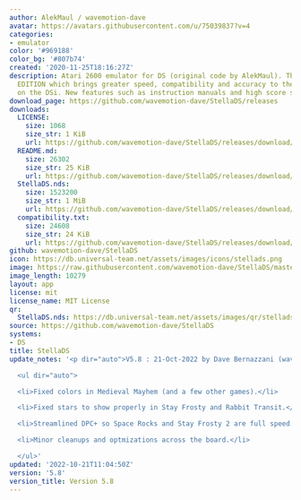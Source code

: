 ```yaml
---
author: AlekMaul / wavemotion-dave
avatar: https://avatars.githubusercontent.com/u/75039837?v=4
categories:
- emulator
color: '#969188'
color_bg: '#807b74'
created: '2020-11-25T18:16:27Z'
description: Atari 2600 emulator for DS (original code by AlekMaul). This is the PHOENIX
  EDITION which brings greater speed, compatibility and accuracy to the emulation
  on the DSi. New features such as instruction manuals and high score support included!
download_page: https://github.com/wavemotion-dave/StellaDS/releases
downloads:
  LICENSE:
    size: 1068
    size_str: 1 KiB
    url: https://github.com/wavemotion-dave/StellaDS/releases/download/5.8/LICENSE
  README.md:
    size: 26302
    size_str: 25 KiB
    url: https://github.com/wavemotion-dave/StellaDS/releases/download/5.8/README.md
  StellaDS.nds:
    size: 1523200
    size_str: 1 MiB
    url: https://github.com/wavemotion-dave/StellaDS/releases/download/5.8/StellaDS.nds
  compatibility.txt:
    size: 24608
    size_str: 24 KiB
    url: https://github.com/wavemotion-dave/StellaDS/releases/download/5.8/compatibility.txt
github: wavemotion-dave/StellaDS
icon: https://db.universal-team.net/assets/images/icons/stellads.png
image: https://raw.githubusercontent.com/wavemotion-dave/StellaDS/master/arm9/gfx/bgTop.png
image_length: 10279
layout: app
license: mit
license_name: MIT License
qr:
  StellaDS.nds: https://db.universal-team.net/assets/images/qr/stellads-nds.png
source: https://github.com/wavemotion-dave/StellaDS
systems:
- DS
title: StellaDS
update_notes: '<p dir="auto">V5.8 : 21-Oct-2022 by Dave Bernazzani (wavemotion)</p>

  <ul dir="auto">

  <li>Fixed colors in Medieval Mayhem (and a few other games).</li>

  <li>Fixed stars to show properly in Stay Frosty and Rabbit Transit.</li>

  <li>Streamlined DPC+ so Space Rocks and Stay Frosty 2 are full speed.</li>

  <li>Minor cleanups and optmizations across the board.</li>

  </ul>'
updated: '2022-10-21T11:04:50Z'
version: '5.8'
version_title: Version 5.8
---
```

